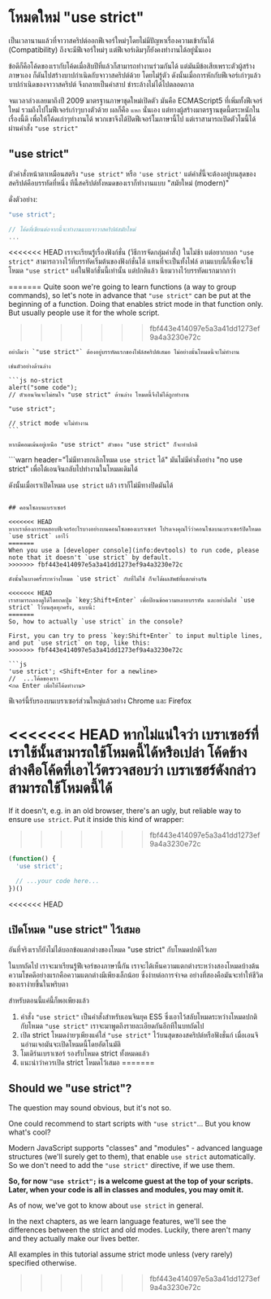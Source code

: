 # โหมดใหม่ "use strict"

เป็นเวลานานแล้วที่จาวาสคริปต์ออกฟีเจอร์ใหม่ๆโดยไม่มีปัญหาเรื่องความเข้ากันได้ (Compatibility) ถึงจะมีฟีเจอร์ใหม่ๆ แต่ฟีเจอร์เดิมๆก็ยังคงทำงานได้อยู่นั่นเอง

ข้อดีก็คือโค้ดของเรากับโค้ดเมื่อสิบปีที่แล้วก็สามารถทำงานร่วมกันได้ แต่มันมีข้อเสียเพราะตัวผู้สร้างภาษาเอง ก็ดันไปสร้างบาปกำเนิดกับจาวาสคริปต์ด้วย โดยไม่รู้ตัว ดังนั้นเมื่อการหักกับฟีเจอร์เก่าๆแล้ว บาปกำเนิดของจาวาสคริปต์ จึงกลายเป็นคำสาป ชำระล้างไม่ได้ไปตลอดกาล

จนเวลาล่วงเลยมาถึงปี 2009 มาตรฐานภาษาชุดใหม่เปิดตัว มันคือ ECMAScript5 ที่เพิ่มทั้งฟีเจอร์ใหม่ รวมถึงไปโมฟีเจอร์เก่าๆบางตัวด้วย ผลก็คือ `แหก` นั่นเอง แต่ทางผู้สร้างมาตรฐานชุดนี้ตระหนักในเรื่องนี้ดี เพื่อให้โค้ดเก่าๆทำงานได้ พวกเขาจึงได้ปิดฟีเจอร์โมภาษานี้ไป แต่เราสามารถเปิดตัวโมนี้ได้ผ่านคำสั่ง `"use strict"`

## "use strict"

ตัวคำสั่งหน้าตาเหมือนสตริง `"use strict"` หรือ `'use strict'` แต่คำสั่นี้จะต้องอยู่บนสุดของสคริปต์คือบรรทัดที่หนึ่ง ทีนี้สคริปต์ทั้งหมดของเราก็ทำงานแบบ "สมัยใหม่ (modern)"

ดั่งตัวอย่าง:

```js
"use strict";

// โค้ดที่เขียนต่อจากนี้จะทำงานแบบจาวาสคริปต์สมัยใหม่
...
```

<<<<<<< HEAD
เราจะเรียนรู้เรื่องฟังก์ชั่น (วิธีการจัดกลุ่มคำสั่ง) ในไม่ช้า แต่อยากบอก `"use strict"` สามารถวางไว้ที่บรรทัดเริ่มต้นของฟังก์ชั่นได้ แทนที่จะเป็นทั้งไฟล์ ตามแบบนี้ก็เพื่อจะใช้โหมด `"use strict"` แค่ในฟังก์ชั่นนี้เท่านั้น แต่ปกติแล้ว นิยมวางไว้บรรทัดแรกมากกว่า

=======
Quite soon we're going to learn functions (a way to group commands), so let's note in advance that `"use strict"` can be put at the beginning of a function. Doing that enables strict mode in that function only. But usually people use it for the whole script.
>>>>>>> fbf443e414097e5a3a41dd1273ef9a4a3230e72c

````warn header="อย่าลืมว่า \"use strict\" ต้องอยู่บรรทัดแรกเสมอ"
อย่าลืมว่า `"use strict"` ต้องอยู่บรรทัดแรกของไฟล์สคริปต์เสมอ ไม่อย่างนั้นโหมดนี้จะไม่ทำงาน

เช่นตัวอย่างด้านล่าง

```js no-strict
alert("some code");
// ตัวเอนจินจะไม่สนใจ "use strict" ด้านล่าง โหมดนี้จึงไม่ได้ถูกทำงาน

"use strict";

// strict mode จะไม่ทำงาน
```

หากมีคอมเม้นอยู่เหนือ "use strict" ตัวของ "use strict" ก็จะทำปกติ
````

```warn header="ไม่มีทางยกเลิกโหมด `use strict` ได้"
มันไม่มีคำสั่งอย่าง "no use strict" เพื่อได้เอนจินกลับไปทำงานในโหมดเดิมได้

ดังนั้นเมื่อเราเปิดโหมด `use strict` แล้ว เราก็ไม่มีทางปิดมันได้
```

## คอนโซลบนเบราเซอร์

<<<<<<< HEAD
หากเราต้องการทดสอบฟีเจอร์อะไรบางอย่างบนคอนโซลของเบราเซอร์ โปรดจงคุณไว้ว่าคอนโซลบนเบราเซอร์ปิดโหมด `use strict` เอาไว้
=======
When you use a [developer console](info:devtools) to run code, please note that it doesn't `use strict` by default.
>>>>>>> fbf443e414097e5a3a41dd1273ef9a4a3230e72c

ดังนั้นในบางครั้งระหว่างโหมด `use strict` กับที่ไม่ใช่ ก็จะได้ผลลัพธ์ที่แตกต่างกัน

<<<<<<< HEAD
เราสามารถลองดูได้โดยกดปุ่ม `key:Shift+Enter` เพื่อป้อนข้อความหลายบรรทัด และอย่าลืมใส่ `use strict` ไว้บนสุดทุกครั้ง, แบบนี้:
=======
So, how to actually `use strict` in the console?

First, you can try to press `key:Shift+Enter` to input multiple lines, and put `use strict` on top, like this:
>>>>>>> fbf443e414097e5a3a41dd1273ef9a4a3230e72c

```js
'use strict'; <Shift+Enter for a newline>
//  ...โค้ดของเรา
<กด Enter เพื่อให้โค้ดทำงาน>
```

ฟีเจอร์นี้รับรองบนเบราเซอร์ส่วนใหญ่แล้วอย่าง Chrome และ Firefox

<<<<<<< HEAD
หากไม่แน่ใจว่า เบราเซอร์ที่เราใช้นั้นสามารถใช้โหมดนี้ได้หรือเปล่า โค้ดข้างล่างคือโค้ดที่เอาไว้ตรวจสอบว่า เบราเซฮร์ดังกล่าวสามารถใช้โหมดนี้ได้
=======
If it doesn't, e.g. in an old browser, there's an ugly, but reliable way to ensure `use strict`. Put it inside this kind of wrapper:
>>>>>>> fbf443e414097e5a3a41dd1273ef9a4a3230e72c

```js
(function() {
  'use strict';

  // ...your code here...
})()
```

<<<<<<< HEAD
## เปิดโหมด "use strict" ไว้เสมอ

อันที่จริงเราก็ยังไม่ได้บอกข้อแตกต่างของโหมด "use strict" กับโหมดปกติไว้เลย

ในบทถัดไป เราจะมาเรียนรู้ฟีเจอร์ของภาษานี้กัน เราจะได้เห็นความแตกต่างระหว่างสองโหมดบ้างต้น ความโชคดีอย่างแรกคือความแตกต่างมีเพียงเล็กน้อย ซึ่งง่ายต่อการจำจด อย่างที่สองคือมันจะทำให้ชีวิตของเราง่ายขึ้นในพริบตา

สำหรับตอนนี้แค่นี้ก็พอเพียงแล้ว

1. คำสั่ง `"use strict"` เป็นคำสั่งสำหรับเอนจินยุค ES5 ซึ่งเอาไว้สลับโหมดระหว่างโหมดปกติกับโหมด `"use strict"` เราจะมาพูดถึงรายละเอียดกันอีกทีในบทถัดไป
2. เปิด strict โหมดง่ายๆเพียงแค่ใส่ `"use strict"` ไว้บนสุดของสคริปต์หรือฟังชั่นก์ เมื่อเอนจินอ่านเจอมันจะเปิดโหมดนี้โดยอัตโนมัติ
3. โมเดิร์นเบราเซอร์ รองรับโหมด strict ทั้งหมดแล้ว
4. แนะนำว่าควรเปิด strict โหมดไว้เสมอ
=======
## Should we "use strict"?

The question may sound obvious, but it's not so.

One could recommend to start scripts with `"use strict"`... But you know what's cool?

Modern JavaScript supports "classes" and "modules" - advanced language structures (we'll surely get to them), that enable `use strict` automatically. So we don't need to add the `"use strict"` directive, if we use them.

**So, for now `"use strict";` is a welcome guest at the top of your scripts. Later, when your code is all in classes and modules, you may omit it.**

As of now, we've got to know about `use strict` in general.

In the next chapters, as we learn language features, we'll see the differences between the strict and old modes. Luckily, there aren't many and they actually make our lives better.

All examples in this tutorial assume strict mode unless (very rarely) specified otherwise.
>>>>>>> fbf443e414097e5a3a41dd1273ef9a4a3230e72c
